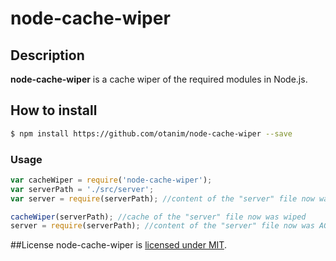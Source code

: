 # node-cache-wiper

## Description
**node-cache-wiper** is a cache wiper of the required modules in Node.js.

## How to install

```sh
$ npm install https://github.com/otanim/node-cache-wiper --save
```

### Usage

```javascript
var cacheWiper = require('node-cache-wiper');
var serverPath = './src/server';
var server = require(serverPath); //content of the "server" file now was cached

cacheWiper(serverPath); //cache of the "server" file now was wiped
server = require(serverPath); //content of the "server" file now was AGAIN cached
```


##License
node-cache-wiper is [licensed under MIT](https://github.com/otanim/node-cache-wiper/blob/master/LICENSE).
